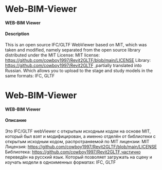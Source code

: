 # Web-BIM-Viewer
#### WEB-BIM Viewer
#### Description
This is an open source IFC/GLTF WebViewer based on MIT, which was taken and modified, namely separated from the open source library distributed under the MIT License:
MIT license: https://github.com/cowboy1997/Revit2GLTF/blob/main/LICENSE
Library: https://github.com/cowboy1997/Revit2GLTF ,partially translated into Russian.
Which allows you to upload to the stage and study models in the same formats: IFC, GLTF

# Web-BIM-Viewer
#### WEB-BIM Viewer
#### Описание
Это IFC/GLTF webViewer с открытым исходным кодом на основе MIT, который был взят и модифицирован, а именно отделён от библиотеки  с открытым исходным кодом, распротраняемой по MIT лицензии: 
MIT Лицензия: https://github.com/cowboy1997/Revit2GLTF/blob/main/LICENSE
Библиотека: https://github.com/cowboy1997/Revit2GLTF,частично переведён на русский язык.
Который позволяет загружать на сцену и изучать модели в одноименных форматах: IFC, GLTF
